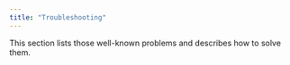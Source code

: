 ```yaml
---
title: "Troubleshooting"
---
```


This section lists those well-known problems and describes how to solve
them.
